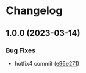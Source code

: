 # Changelog

## 1.0.0 (2023-03-14)


### Bug Fixes

* hotfix4 commit ([e96e271](https://github.com/daehyun0/release-please-test/commit/e96e271c790e3171ae5d9cf10b60b9bcfb4f842c))
